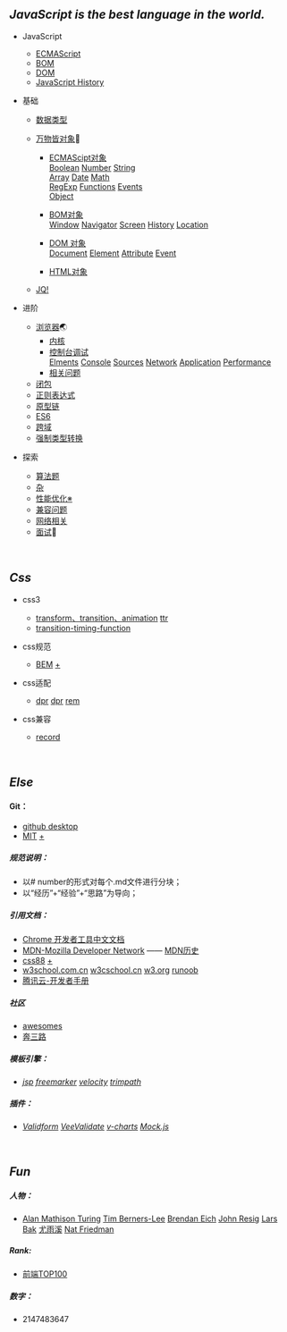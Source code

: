 ## *JavaScript is the best language in the world.*
* JavaScript
   * [ECMAScript](https://github.com/TUARAN/tarsJs/blob/master/JavaScript/ECMAScript.md)
   * [BOM](https://github.com/TUARAN/tarsJs/blob/master/JavaScript/BOM.md)
   * [DOM](https://github.com/TUARAN/tarsJs/blob/master/JavaScript/DOM.md)
   * [JavaScript History](https://github.com/TUARAN/tarsJs/blob/master/JavaScript/JavaScipt%20History.md)

* 基础
   * [数据类型](https://github.com/TUARAN/tarsJs/blob/master/%E5%9F%BA%E7%A1%80/%E6%95%B0%E6%8D%AE%E7%B1%BB%E5%9E%8B.md)
   * [万物皆对象](https://github.com/TUARAN/tarsJs/tree/master/%E5%9F%BA%E7%A1%80/%E4%B8%87%E7%89%A9%E7%9A%86%E5%AF%B9%E8%B1%A1)🐘
      * [ECMAScipt对象](https://github.com/TUARAN/tarsJs/tree/master/%E5%9F%BA%E7%A1%80/%E4%B8%87%E7%89%A9%E7%9A%86%E5%AF%B9%E8%B1%A1/ECMAScript%E5%AF%B9%E8%B1%A1)<br>
             [Boolean](https://github.com/TUARAN/tarsJs/blob/master/%E5%9F%BA%E7%A1%80/%E4%B8%87%E7%89%A9%E7%9A%86%E5%AF%B9%E8%B1%A1/ECMAScript%E5%AF%B9%E8%B1%A1/Boolean.md)
             [Number](https://github.com/TUARAN/tarsJs/blob/master/%E5%9F%BA%E7%A1%80/%E4%B8%87%E7%89%A9%E7%9A%86%E5%AF%B9%E8%B1%A1/ECMAScript%E5%AF%B9%E8%B1%A1/Number.md)
             [String](https://github.com/TUARAN/tarsJs/blob/master/%E5%9F%BA%E7%A1%80/%E4%B8%87%E7%89%A9%E7%9A%86%E5%AF%B9%E8%B1%A1/ECMAScript%E5%AF%B9%E8%B1%A1/String.md)<br>
             [Array](https://github.com/TUARAN/tarsJs/blob/master/%E5%9F%BA%E7%A1%80/%E4%B8%87%E7%89%A9%E7%9A%86%E5%AF%B9%E8%B1%A1/ECMAScript%E5%AF%B9%E8%B1%A1/Array.md)
             [Date](https://github.com/TUARAN/tarsJs/blob/master/%E5%9F%BA%E7%A1%80/%E4%B8%87%E7%89%A9%E7%9A%86%E5%AF%B9%E8%B1%A1/ECMAScript%E5%AF%B9%E8%B1%A1/Date.md)
             [Math](https://github.com/TUARAN/tarsJs/blob/master/%E5%9F%BA%E7%A1%80/%E4%B8%87%E7%89%A9%E7%9A%86%E5%AF%B9%E8%B1%A1/ECMAScript%E5%AF%B9%E8%B1%A1/Math.md)<br>
             [RegExp](https://github.com/TUARAN/tarsJs/blob/master/%E5%9F%BA%E7%A1%80/%E4%B8%87%E7%89%A9%E7%9A%86%E5%AF%B9%E8%B1%A1/ECMAScript%E5%AF%B9%E8%B1%A1/RegExp.md)
             [Functions](https://github.com/TUARAN/tarsJs/blob/master/%E5%9F%BA%E7%A1%80/%E4%B8%87%E7%89%A9%E7%9A%86%E5%AF%B9%E8%B1%A1/ECMAScript%E5%AF%B9%E8%B1%A1/Functions.md)
             [Events](https://github.com/TUARAN/tarsJs/blob/master/%E5%9F%BA%E7%A1%80/%E4%B8%87%E7%89%A9%E7%9A%86%E5%AF%B9%E8%B1%A1/ECMAScript%E5%AF%B9%E8%B1%A1/Events.md)<br>
             [Object](https://github.com/TUARAN/tarsJs/blob/master/%E5%9F%BA%E7%A1%80/%E4%B8%87%E7%89%A9%E7%9A%86%E5%AF%B9%E8%B1%A1/ECMAScript%E5%AF%B9%E8%B1%A1/Object.md)
             
      * [BOM对象](https://github.com/TUARAN/tarsJs/tree/master/%E5%9F%BA%E7%A1%80/%E4%B8%87%E7%89%A9%E7%9A%86%E5%AF%B9%E8%B1%A1/BOM%E5%AF%B9%E8%B1%A1)<br>
             [Window](https://github.com/TUARAN/tarsJs/blob/master/%E5%9F%BA%E7%A1%80/%E4%B8%87%E7%89%A9%E7%9A%86%E5%AF%B9%E8%B1%A1/BOM%E5%AF%B9%E8%B1%A1/Window.md)
             [Navigator](https://github.com/TUARAN/tarsJs/blob/master/%E5%9F%BA%E7%A1%80/%E4%B8%87%E7%89%A9%E7%9A%86%E5%AF%B9%E8%B1%A1/BOM%E5%AF%B9%E8%B1%A1/Navigator.md)
             [Screen](https://github.com/TUARAN/tarsJs/blob/master/%E5%9F%BA%E7%A1%80/%E4%B8%87%E7%89%A9%E7%9A%86%E5%AF%B9%E8%B1%A1/BOM%E5%AF%B9%E8%B1%A1/Screen.md)
             [History](https://github.com/TUARAN/tarsJs/blob/master/%E5%9F%BA%E7%A1%80/%E4%B8%87%E7%89%A9%E7%9A%86%E5%AF%B9%E8%B1%A1/BOM%E5%AF%B9%E8%B1%A1/History.md)
             [Location](https://github.com/TUARAN/tarsJs/blob/master/%E5%9F%BA%E7%A1%80/%E4%B8%87%E7%89%A9%E7%9A%86%E5%AF%B9%E8%B1%A1/BOM%E5%AF%B9%E8%B1%A1/Location.md)
             
      * [DOM 对象](https://github.com/TUARAN/tarsJs/tree/master/%E5%9F%BA%E7%A1%80/%E4%B8%87%E7%89%A9%E7%9A%86%E5%AF%B9%E8%B1%A1/DOM%E5%AF%B9%E8%B1%A1) <br>
             [Document](https://github.com/TUARAN/tarsJs/blob/master/%E5%9F%BA%E7%A1%80/%E4%B8%87%E7%89%A9%E7%9A%86%E5%AF%B9%E8%B1%A1/DOM%E5%AF%B9%E8%B1%A1/Document.md)
             [Element](https://github.com/TUARAN/tarsJs/blob/master/%E5%9F%BA%E7%A1%80/%E4%B8%87%E7%89%A9%E7%9A%86%E5%AF%B9%E8%B1%A1/DOM%E5%AF%B9%E8%B1%A1/Element.md)
             [Attribute](https://github.com/TUARAN/tarsJs/blob/master/%E5%9F%BA%E7%A1%80/%E4%B8%87%E7%89%A9%E7%9A%86%E5%AF%B9%E8%B1%A1/DOM%E5%AF%B9%E8%B1%A1/Attribute.md)
             [Event](https://github.com/TUARAN/tarsJs/blob/master/%E5%9F%BA%E7%A1%80/%E4%B8%87%E7%89%A9%E7%9A%86%E5%AF%B9%E8%B1%A1/DOM%E5%AF%B9%E8%B1%A1/Event.md)
      * [HTML对象](https://github.com/TUARAN/tarsJs/blob/master/基础/万物皆对象/HTML对象.md)
      
    * [JQ!](https://github.com/TUARAN/tarsJs/blob/master/%E5%9F%BA%E7%A1%80/JQ!.md)

* 进阶
   * [浏览器](https://github.com/TUARAN/tarsJs/tree/master/%E8%BF%9B%E9%98%B6/%E6%B5%8F%E8%A7%88%E5%99%A8)🌏
      * [内核](https://github.com/TUARAN/tarsJs/blob/master/%E8%BF%9B%E9%98%B6/%E6%B5%8F%E8%A7%88%E5%99%A8/%E5%86%85%E6%A0%B8.md)
      * [控制台调试](https://github.com/TUARAN/tarsJs/tree/master/%E8%BF%9B%E9%98%B6/%E6%B5%8F%E8%A7%88%E5%99%A8/%E6%8E%A7%E5%88%B6%E5%8F%B0%E8%B0%83%E8%AF%95)<br>
             [Elments](https://github.com/TUARAN/tarsJs/blob/master/%E8%BF%9B%E9%98%B6/%E6%B5%8F%E8%A7%88%E5%99%A8/%E6%8E%A7%E5%88%B6%E5%8F%B0%E8%B0%83%E8%AF%95/Elments.md)
             [Console](https://github.com/TUARAN/tarsJs/blob/master/%E8%BF%9B%E9%98%B6/%E6%B5%8F%E8%A7%88%E5%99%A8/%E6%8E%A7%E5%88%B6%E5%8F%B0%E8%B0%83%E8%AF%95/Console.md)
             [Sources](https://github.com/TUARAN/tarsJs/blob/master/%E8%BF%9B%E9%98%B6/%E6%B5%8F%E8%A7%88%E5%99%A8/%E6%8E%A7%E5%88%B6%E5%8F%B0%E8%B0%83%E8%AF%95/Sources.md)
             [Network](https://github.com/TUARAN/tarsJs/blob/master/%E8%BF%9B%E9%98%B6/%E6%B5%8F%E8%A7%88%E5%99%A8/%E6%8E%A7%E5%88%B6%E5%8F%B0%E8%B0%83%E8%AF%95/Network.md)
             [Application](https://github.com/TUARAN/tarsJs/blob/master/%E8%BF%9B%E9%98%B6/%E6%B5%8F%E8%A7%88%E5%99%A8/%E6%8E%A7%E5%88%B6%E5%8F%B0%E8%B0%83%E8%AF%95/Application.md)
             [Performance](https://github.com/TUARAN/tarsJs/blob/master/%E8%BF%9B%E9%98%B6/%E6%B5%8F%E8%A7%88%E5%99%A8/%E6%8E%A7%E5%88%B6%E5%8F%B0%E8%B0%83%E8%AF%95/Performance.md)
      * [相关问题](https://github.com/TUARAN/tarsJs/blob/master/%E8%BF%9B%E9%98%B6/%E6%B5%8F%E8%A7%88%E5%99%A8/%E7%9B%B8%E5%85%B3%E9%97%AE%E9%A2%98.md)
   * [闭包](https://github.com/TUARAN/tarsJs/blob/master/%E8%BF%9B%E9%98%B6/%E9%97%AD%E5%8C%85.md)
   * [正则表达式](https://github.com/TUARAN/tarsJs/blob/master/%E8%BF%9B%E9%98%B6/%E6%AD%A3%E5%88%99%E8%A1%A8%E8%BE%BE%E5%BC%8F.md)
   * [原型链](https://github.com/TUARAN/tarsJs/blob/master/%E8%BF%9B%E9%98%B6/%E5%8E%9F%E5%9E%8B%E9%93%BE.md)
   * [ES6](https://github.com/TUARAN/tarsJs/blob/master/%E8%BF%9B%E9%98%B6/ES6.md)
   * [跨域](https://github.com/TUARAN/tarsJs/blob/master/%E8%BF%9B%E9%98%B6/%E8%B7%A8%E5%9F%9F.md)
   * [强制类型转换](https://github.com/TUARAN/tarsJs/blob/master/%E8%BF%9B%E9%98%B6/%E5%BC%BA%E5%88%B6%E7%B1%BB%E5%9E%8B%E8%BD%AC%E6%8D%A2.md)

* 探索
   * [算法题](https://github.com/TUARAN/tarsJs/blob/master/%E6%8E%A2%E7%B4%A2/%E7%AE%97%E6%B3%95%E9%A2%98.md)
   * [杂](https://github.com/TUARAN/tarsJs/blob/master/%E6%8E%A2%E7%B4%A2/%E7%BB%8F%E5%85%B8%E9%97%AE%E9%A2%98.md)
   * [性能优化※](https://github.com/TUARAN/tarsJs/blob/master/%E6%8E%A2%E7%B4%A2/%E6%80%A7%E8%83%BD%E4%BC%98%E5%8C%96.md)
   * [兼容问题](https://github.com/TUARAN/tarsJs/blob/master/%E6%8E%A2%E7%B4%A2/%E5%85%BC%E5%AE%B9%E9%97%AE%E9%A2%98.md)
   * [网络相关](https://github.com/TUARAN/tarsJs/blob/master/%E6%8E%A2%E7%B4%A2/%E7%BD%91%E7%BB%9C%E7%9B%B8%E5%85%B3.md)
   * [面试](https://github.com/TUARAN/tarsJs/blob/master/%E6%8E%A2%E7%B4%A2/%E9%9D%A2%E8%AF%95.md)🍜
<br>

## *Css* 
* css3
  * [transform、transition、animation](https://www.jianshu.com/p/0e0e1903b80d) [ttr](https://github.com/TUARAN/tarsJs/blob/master/css/ttr.md)
  * [transition-timing-function](http://www.w3school.com.cn/cssref/pr_transition-timing-function.asp)
* css规范
  * [BEM](https://www.w3cplus.com/css/bem-definitions.html) [+](https://segmentfault.com/a/1190000000391762) 
  
* css适配
  * [dpr](https://www.cnblogs.com/mtl-key/p/7126634.html) [dpr](https://www.cnblogs.com/liujn0829/p/7909218.html) [rem](https://blog.csdn.net/honeymao/article/details/76795089) 
  
* css兼容
  * [record](https://github.com/TUARAN/tarsJs/blob/master/css/record.md)
<br> 

## *Else*
#### Git：
* [github desktop](https://github.com/TUARAN/tarsJs/blob/master/git/git.md)
* [MIT](https://blog.csdn.net/qq_35246620/article/details/77647234) [+](https://www.cnblogs.com/newcaoguo/p/7103249.html)
##### 规范说明：
* 以# number的形式对每个.md文件进行分块；
* 以“经历”+“经验”+“思路”为导向；
##### 引用文档：
* [Chrome 开发者工具中文文档](http://www.css88.com/doc/chrome-devtools/)
* [MDN-Mozilla Developer Network](https://developer.mozilla.org/zh-CN/) —— [MDN历史](https://www.jianshu.com/p/f1d3be17f0c6)
* [css88](http://www.css88.com) [+](https://github.com/TUARAN/tarsJs/blob/master/plus/css88%2B.md)
* [w3school.com.cn](http://www.w3school.com.cn/jsref/index.asp) [w3cschool.cn](https://www.w3cschool.cn) [w3.org](https://www.w3.org) [runoob](http://www.runoob.com)
* [腾讯云-开发者手册](https://cloud.tencent.com/developer/devdocs)
##### 社区
* [awesomes](https://www.awesomes.cn) 
* [奔三路](http://www.bslxx.com)
##### 模板引擎：
* *[jsp](https://baike.baidu.com/item/JSP/141543?fr=aladdin)*
*[freemarker](http://freemarker.foofun.cn)*
*[velocity](https://www.cnblogs.com/avivaye/p/4418878.html)*
*[trimpath](http://bbs.chinaunix.net/thread-735901-1-1.html)*
##### 插件：
* *[Validform](http://validform.rjboy.cn/document.html)* *[VeeValidate](https://blog.csdn.net/docallen/article/details/73650179)*
*[v-charts](https://v-charts.js.org/#/)* *[Mock.js](http://mockjs.com)*

<br>

## *Fun*
##### 人物：
* [Alan Mathison Turing](https://baike.baidu.com/item/艾伦·麦席森·图灵/3940576?fromtitle=图灵&fromid=121208&fr=aladdin)
[Tim Berners-Lee](https://baike.baidu.com/item/蒂姆·伯纳斯·李?fromtitle=Tim+Berners-Lee&fromid=1836386)
[Brendan Eich](https://baike.baidu.com/item/Brendan%20Eich)
[John Resig](https://baike.baidu.com/item/John%20Resig/6336344?fr=aladdin)
[Lars Bak](https://baike.baidu.com/item/拉斯·巴克/4489230?fr=aladdin)
[尤雨溪](https://baike.baidu.com/item/尤雨溪/2281470?fr=aladdin)
[Nat Friedman](https://en.wikipedia.org/wiki/Nat_Friedman)
##### Rank:
* [前端TOP100](https://www.awesomes.cn/rank/?sort=hot)
##### 数字：
* 2147483647

